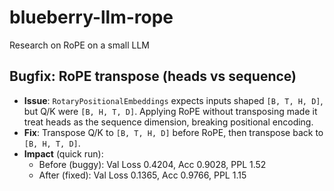 # blueberry-llm-rope
Research on RoPE on a small LLM

## Bugfix: RoPE transpose (heads vs sequence)

- **Issue**: `RotaryPositionalEmbeddings` expects inputs shaped `[B, T, H, D]`, but Q/K were `[B, H, T, D]`. Applying RoPE without transposing made it treat heads as the sequence dimension, breaking positional encoding.
- **Fix**: Transpose Q/K to `[B, T, H, D]` before RoPE, then transpose back to `[B, H, T, D]`.
- **Impact** (quick run):
  - Before (buggy): Val Loss 0.4204, Acc 0.9028, PPL 1.52
  - After (fixed): Val Loss 0.1365, Acc 0.9766, PPL 1.15

